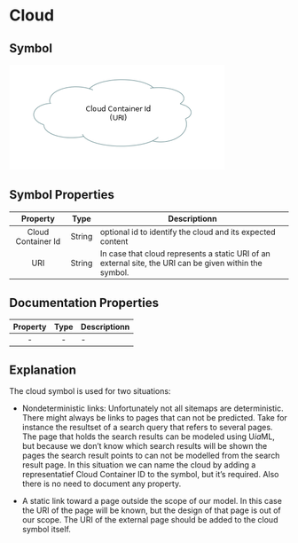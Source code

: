# Cloud

## Symbol
![image](smd-cloud.png)

## Symbol Properties

| Property | Type | Descriptionn|
|:----------:|:------:|-------------|
| Cloud Container Id | String | optional id to identify the cloud and its expected content |
| URI | String | In case that cloud represents a static URI of an external site, the URI can be given within the symbol. |

## Documentation Properties
| Property | Type | Descriptionn|
|:----------:|:------:|-------------|
| - | - | - |

## Explanation
The cloud symbol is used for two situations:

* Nondeterministic links: Unfortunately not all sitemaps are deterministic. There might always be links to pages that can not be predicted. Take for instance the resultset of a search query that refers to several pages. The page that holds the search results can be modeled using U*ia*ML, but because we don’t know which search results will be shown the pages the search result points to can not be modelled from the search result page.
In this situation we can name the cloud by adding a representatief Cloud Container ID to the symbol, but it’s required. Also there is no need to document any property.

* A static link toward a page outside the scope of our model. In this case the URI of the page will be known, but the design of that page is out of our scope. The URI of the external page should be added to the cloud symbol itself.